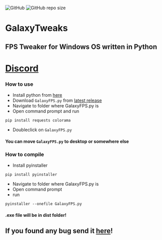 ![GitHub](https://img.shields.io/github/license/RivioxGaming/GalaxyFPS) ![GitHub repo size](https://img.shields.io/github/repo-size/RivioxGaming/GalaxyFPS)

# GalaxyTweaks
## FPS Tweaker for Windows OS written in Python
# [Discord](https://discord.gg/XuhVNtyBYM)
### How to use
- Install python from [here](https://python.org)
- Download `GalaxyFPS.py` from [latest release](https://github.com/RivioxGaming/GalaxyFPS/releases/latest)
- Navigate to folder where GalaxyFPS.py is
- Open command prompt and run 
```
pip install requests colorama
```
- Doubleclick on `GalaxyFPS.py`
#### You can move `GalaxyFPS.py` to desktop or somewhere else
### How to compile
- Install pyinstaller
```
pip install pyinstaller 
```
- Navigate to folder where GalaxyFPS.py is
- Open command prompt
- run
```
pyinstaller --onefile GalaxyFPS.py
```
#### .exe file will be in dist folder!
## If you found any bug send it [here](https://discord.gg/XuhVNtyBYM)!
